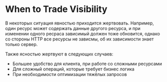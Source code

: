 # When to Trade Visibility

В некоторых ситуация явностью приходится жертвовать. Например, один ресурс может содержать данные другого ресурса, и при изменении одного ресраса зависимый должен тоже обновится, однако со стороны HTTP все ресурсы не зависмы, об их зависимости знает только сервер. 

Также ясностью жертвуют в следующих случаев:

* Большее удобство для клиента, при работе со сложными ресурсами
* Для сложный операций, которые требует бизнес логика
* При необходимости оптимизации тяжёлых запросов
